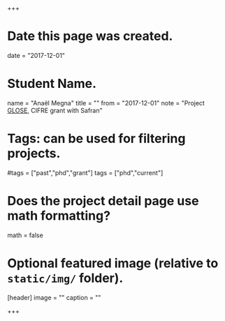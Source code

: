 +++
# Date this page was created.
date = "2017-12-01"

# Student Name.
name = "Anaël Megna"
title = ""
from = "2017-12-01"
note = "Project [GLOSE](http://gemoc.org/glose/), CIFRE grant with Safran"

# Tags: can be used for filtering projects.
#tags = ["past","phd","grant"]
tags = ["phd","current"]

# Does the project detail page use math formatting?
math = false

# Optional featured image (relative to `static/img/` folder).
[header]
image = ""
caption = ""

+++
